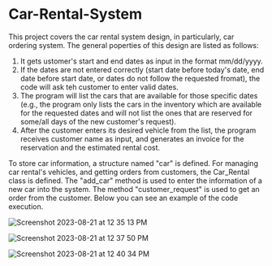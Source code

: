 # Car-Rental-System

This project covers the car rental system design, in particularly, car ordering system. The general poperties of this design are listed as follows:

1) It gets ustomer's start and end dates as input in the format mm/dd/yyyy.
2) If the dates are not entered correctly (start date before today's date, end date before start date, or dates do not follow the requested fromat),
the code will ask teh customer to enter valid dates.
3) The program will list the cars that are available for those specific dates (e.g., the program only lists the cars in the inventory which are available for
the requested dates and will not list the ones that are reserved for some/all days of the new customer's request).
4) After the customer enters its desired vehicle from the list, the program receives customer name as input, and generates an invoice for the reservation
and the estimated rental cost.

To store car information, a structure named "car" is defined. For managing car rental's vehicles, and getting orders from customers, the Car_Rental class 
is defined. The "add_car" method is used to enter the information of a new car into the system. The method "customer_request" is used to get an order from the customer. 
Below you can see an example of the code execution.

![Screenshot 2023-08-21 at 12 35 13 PM](https://github.com/sahandmsh/Car-Rental-System/assets/82970651/e0a0b2a2-63d2-4302-8db2-c869b632da33)

![Screenshot 2023-08-21 at 12 37 50 PM](https://github.com/sahandmsh/Car-Rental-System/assets/82970651/f9ba5a80-39f3-4e58-bc18-ae8d712c533e)

![Screenshot 2023-08-21 at 12 40 34 PM](https://github.com/sahandmsh/Car-Rental-System/assets/82970651/62acc417-53f3-442a-8e75-2de13ed7aff3)

